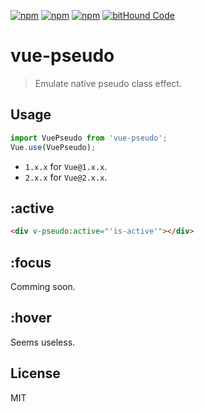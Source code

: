 [![npm](https://img.shields.io/npm/l/vue-pseudo.svg?style=flat-square)](https://www.npmjs.org/package/vue-pseudo)
[![npm](https://img.shields.io/npm/v/vue-pseudo.svg?style=flat-square)](https://www.npmjs.org/package/vue-pseudo)
[![npm](https://img.shields.io/npm/dm/vue-pseudo.svg?style=flat-square)](https://www.npmjs.org/package/vue-pseudo)
[![bitHound Code](https://www.bithound.io/github/lixinliang/vue-pseudo/badges/code.svg)](https://www.bithound.io/github/lixinliang/vue-pseudo)

# vue-pseudo
> Emulate native pseudo class effect.

## Usage
```js
import VuePseudo from 'vue-pseudo';
Vue.use(VuePseudo);
```

* `1.x.x` for `Vue@1.x.x`.
* `2.x.x` for `Vue@2.x.x`.

## :active
```html
<div v-pseudo:active="'is-active'"></div>
```

## :focus

Comming soon.

## :hover

Seems useless.

## License

MIT
